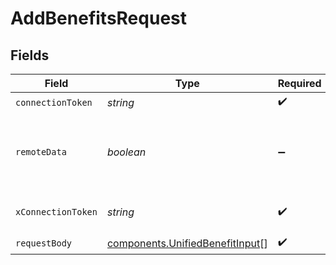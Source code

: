 # AddBenefitsRequest


## Fields

| Field                                                                              | Type                                                                               | Required                                                                           | Description                                                                        |
| ---------------------------------------------------------------------------------- | ---------------------------------------------------------------------------------- | ---------------------------------------------------------------------------------- | ---------------------------------------------------------------------------------- |
| `connectionToken`                                                                  | *string*                                                                           | :heavy_check_mark:                                                                 | N/A                                                                                |
| `remoteData`                                                                       | *boolean*                                                                          | :heavy_minus_sign:                                                                 | Set to true to include data from the original Hris software.                       |
| `xConnectionToken`                                                                 | *string*                                                                           | :heavy_check_mark:                                                                 | The connection token                                                               |
| `requestBody`                                                                      | [components.UnifiedBenefitInput](../../models/components/unifiedbenefitinput.md)[] | :heavy_check_mark:                                                                 | N/A                                                                                |